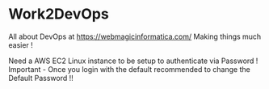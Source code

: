 # Work2DevOps
All about DevOps at https://webmagicinformatica.com/
Making things much easier !

Need a AWS EC2 Linux instance to be setup to authenticate via Password !
Important - Once you login with the default recommended to change the Default Password !!
